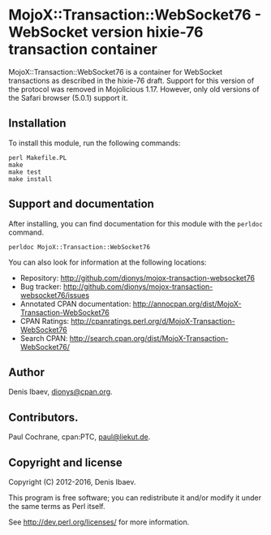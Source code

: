 # MojoX::Transaction::WebSocket76 - WebSocket version hixie-76 transaction container

MojoX::Transaction::WebSocket76 is a container for WebSocket transactions as
described in the hixie-76 draft. Support for this version of the protocol was
removed in Mojolicious 1.17. However, only old versions of the Safari browser
(5.0.1) support it.

## Installation

To install this module, run the following commands:

    perl Makefile.PL
    make
    make test
    make install

## Support and documentation

After installing, you can find documentation for this module with the
`perldoc` command.

    perldoc MojoX::Transaction::WebSocket76

You can also look for information at the following locations:

 - Repository:
        http://github.com/dionys/mojox-transaction-websocket76
 - Bug tracker:
        http://github.com/dionys/mojox-transaction-websocket76/issues
 - Annotated CPAN documentation:
        http://annocpan.org/dist/MojoX-Transaction-WebSocket76
 - CPAN Ratings:
        http://cpanratings.perl.org/d/MojoX-Transaction-WebSocket76
 - Search CPAN:
        http://search.cpan.org/dist/MojoX-Transaction-WebSocket76/

## Author

Denis Ibaev, dionys@cpan.org.

## Contributors.

Paul Cochrane, cpan:PTC, paul@liekut.de.

## Copyright and license

Copyright (C) 2012-2016, Denis Ibaev.

This program is free software; you can redistribute it and/or modify it under
the same terms as Perl itself.

See http://dev.perl.org/licenses/ for more information.
